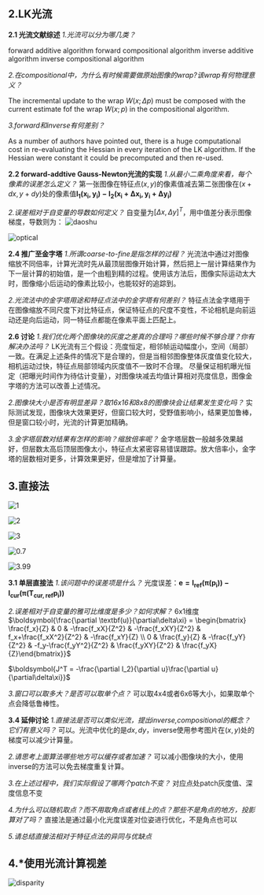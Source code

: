 ## 2.LK光流
**2.1 光流文献综述**
*1.光流可以分为哪几类？*

forward additive algorithm
forward compositional algorithm
inverse additive algorithm
inverse compositional algorithm

*2.在compositional中，为什么有时候需要做原始图像的wrap?该wrap有何物理意义？*

The incremental update to the wrap $W(x;\Delta p)$ must be composed with the current estimate fof the wrap $W(x;p)$ in the compositional algorithm.

*3.forward和inverse有何差别？*

As a number of authors have pointed out, there is a huge computational cost in re-evaluating the Hessian in every iteration of the LK algorithm. If the Hessian were constant it could be precomputed and then re-used.


**2.2 forward-addtive Gauss-Newton光流的实现**
*1.从最小二乘角度来看，每个像素的误差怎么定义？*
第一张图像在特征点$(x,y)$的像素值减去第二张图像在$(x+dx,y+dy)$处的像素值$\boldsymbol{I_1(x_i,y_i) - I_2(x_i+\Delta x_i,y_i+\Delta y_i)}$

*2.误差相对于自变量的导数如何定义？*
自变量为$[\Delta x, \Delta y]^T$，用中值差分表示图像梯度，导数则为：
![daoshu](./daoshu.png)

![optical](./optical.png)


**2.4 推广至金字塔**
*1.所谓coarse-to-fine是指怎样的过程？*
光流法中通过对图像缩放不同倍率，计算光流时先从最顶层图像开始计算，然后把上一层计算结果作为下一层计算的初始值，是一个由粗到精的过程。使用该方法后，图像实际运动太大时，图像缩小后运动的像素比较小，也能较好的追踪到。

*2.光流法中的金字塔用途和特征点法中的金字塔有何差别？*
特征点法金字塔用于在图像缩放不同尺度下对比特征点，保证特征点的尺度不变性，不论相机是向前运动还是向后运动，同一特征点都能在像素平面上匹配上。

**2.6 讨论**
*1.我们优化两个图像块的灰度之差真的合理吗？哪些时候不够合理？你有解决办法吗？*
LK光流有三个假设：亮度恒定，相邻帧运动幅度小，空间（局部）一致。在满足上述条件的情况下是合理的，但是当相邻图像整体灰度值变化较大，相机运动过快，特征点局部领域内灰度值不一致时不合理。
尽量保证相机曝光恒定（把曝光时间作为待估计变量），对图像块减去均值计算相对亮度信息，图像金字塔的方法可以改善上述情况。

*2.图像块大小是否有明显差异？取16x16和8x8的图像块会让结果发生变化吗？*
实际测试发现，图像块大效果更好，但窗口较大时，受野值影响小，结果更加鲁棒，但是窗口较小时，光流的计算更加精确。

*3.金字塔层数对结果有怎样的影响？缩放倍率呢？*
金字塔层数一般越多效果越好，但层数太高后顶层图像太小，特征点太紧密容易错误跟踪。放大倍率小，金字塔的层数相对更多，计算效果更好，但是增加了计算量。

## 3.直接法

![1](./1.png)

![2](./2.png)

![3](./3.png)

![0.7](./0.7.png)

![3.99](./3.99.png)

**3.1 单层直接法**
*1.该问题中的误差项是什么？*
光度误差：$\boldsymbol{e = I_{ref}(\pi(p_i)) - I_{cur}(\pi(T_{cur,ref}p_i))}$

*2.误差相对于自变量的雅可比维度是多少？如何求解？*
6x1维度
$\boldsymbol{\frac{\partial \textbf(u)}{\partial\delta\xi} = \begin{bmatrix} \frac{f_x}{Z} & 0 & -\frac{f_xX}{Z^2} & -\frac{f_xXY}{Z^2} & f_x+\frac{f_xX^2}{Z^2} & -\frac{f_xY}{Z} \\ 0 & \frac{f_y}{Z} & -\frac{f_yY}{Z^2} & -f_y-\frac{f_yY^2}{Z^2} & \frac{f_yXY}{Z^2} & \frac{f_yX}{Z}\end{bmatrix}}$

$\boldsymbol{J^T = -\frac{\partial I_2}{\partial u}\frac{\partial u}{\partial\delta\xi}}$

*3.窗口可以取多大？是否可以取单个点？*
可以取4x4或者6x6等大小，如果取单个点会降低鲁棒性。

**3.4 延伸讨论**
*1.直接法是否可以类似光流，提出inverse,compositional的概念？它们有意义吗？*
可以。光流中优化的是$dx, dy$，inverse使用参考图片在$(x,y)$处的梯度可以减少计算量。

*2.请思考上面算法哪些地方可以缓存或者加速？*
可以减小图像块的大小，使用inverse的方法可以免去梯度重复计算。

*3.在上述过程中，我们实际假设了哪两个patch不变？*
对应点处patch灰度值、深度信息不变

*4.为什么可以随机取点？而不用取角点或者线上的点？那些不是角点的地方，投影算对了吗？*
直接法是通过最小化光度误差对位姿进行优化，不是角点也可以

*5.请总结直接法相对于特征点法的异同与优缺点*

## 4.*使用光流计算视差
![disparity](./disparity.png)